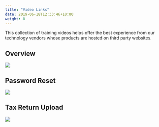 ```yaml
---
title: "Video Links"
date: 2019-06-18T12:33:46+10:00
weight: 8
---
```


This collection of training videos helps offer the best experience from our technology vendors whose products are hosted on third party websites.

## Overview

<a href="https://www.youtube.com/embed/WOUb2Lpww2U">
         <img src="https://raw.githubusercontent.com/heximer/him2/master/images/overview-thumb.png"></a>

## Password Reset

<a href="http://www.youtube.com/embed/PRdGdzjlbOY">
         <img src="https://raw.githubusercontent.com/heximer/him2/master/images/password-reset-thumb.png"></a>

## Tax Return Upload

<a href="http://www.youtube.com/embed/PRdGdzjlbOY">
         <img src="https://raw.githubusercontent.com/heximer/him2/master/images/tax-return-thumb.png"></a>
